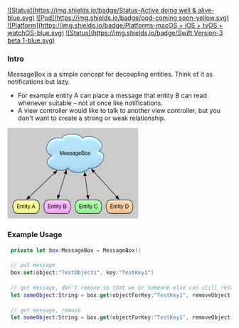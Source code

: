 [![Status](https://img.shields.io/badge/Status-Active doing well & alive-blue.svg)](https://github.com/MKGitHub/MessageBox-Concept)
[![Pod](https://img.shields.io/badge/pod-coming soon-yellow.svg)](https://github.com/MKGitHub/MessageBox-Concept)
[![Platform](https://img.shields.io/badge/Platforms-macOS + iOS + tvOS + watchOS-blue.svg)](https://github.com/MKGitHub/MessageBox-Concept)
[![Status](https://img.shields.io/badge/Swift Version-3 beta 1-blue.svg)](https://github.com/MKGitHub/MessageBox-Concept)

### Intro ###
MessageBox is a simple concept for decoupling entities. Think of it as notifications but lazy.

* For example entity A can place a message that entity B can read whenever suitable – not at once like notifications.
* A view controller would like to talk to another view controller, but you don't want to create a strong or weak relationship.

![Image of MessageBox-Concept](https://github.com/MKGitHub/MessageBox-Concept/blob/master/MessageBox.png)


### Example Usage ###
   ```swift
    private let box:MessageBox = MessageBox()

    // put message
    box.set(object:"TestObject1", key:"TestKey1")

    // get message, don't remove so that we or someone else can still retrieve it later
    let someObject:String = box.get(objectForKey:"TestKey1", removeObject:no)

    // get message, remove
    let someObject:String = box.get(objectForKey:"TestKey1", removeObject:yes)
